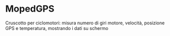 # MopedGPS
Cruscotto per ciclomotori: misura numero di giri motore, velocità, posizione GPS e temperatura, mostrando i dati su schermo
